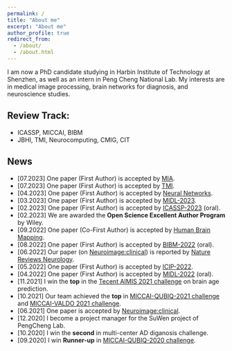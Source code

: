 ```yaml
---
permalink: /
title: "About me"
excerpt: "About me"
author_profile: true
redirect_from: 
  - /about/
  - /about.html
---
```

I am now a PhD candidate studying in Harbin Institute of Technology at Shenzhen, as well as an intern in Peng Cheng National Lab.
My interests are in medical image processing, brain networks for diagnosis, and neuroscience studies.


## Review Track:
  - ICASSP, MICCAI, BIBM
  - JBHI, TMI, Neurocomputing, CMIG, CIT

## News
  - [07.2023] One paper (First Author) is accepted by [MIA](https://www.sciencedirect.com/science/article/pii/S1361841523001767).
  - [07.2023] One paper (First Author) is accepted by [TMI](https://ieeexplore.ieee.org/abstract/document/10182318).
  - [04.2023] One paper (First Author) is accepted by [Neural Networks](https://www.sciencedirect.com/science/article/pii/S0893608023002113).
  - [03.2023] One paper (First Author) is accepted by [MIDL-2023](https://openreview.net/forum?id=WjrcYNTPunQ).
  - [02.2023] One paper (First Author) is accepted by [ICASSP-2023](https://ieeexplore.ieee.org/abstract/document/10095707) (oral).
  - [02.2023] We are awarded the **Open Science Excellent Author Program** by Wiley.
  - [09.2022] One paper (Co-First Author) is accepted by [Human Brain Mapping](https://onlinelibrary.wiley.com/doi/pdf/10.1002/hbm.26066).
  - [08.2022] One paper (First Author) is accepted by [BIBM-2022](https://ieeexplore.ieee.org/abstract/document/9995642) (oral).
  - [06.2022] Our paper (on [Neuroimage:clinical](https://www.sciencedirect.com/science/article/pii/S2213158221001595)) is reported by [Nature Reviews Neurology](https://www.nature.com/articles/s41582-021-00543-3).
  - [05.2022] One paper (First Author) is accepted by [ICIP-2022](https://ieeexplore.ieee.org/abstract/document/9897454).
  - [04.2022] One paper (First Author) is accepted by [MIDL-2022](https://proceedings.mlr.press/v172/yang22a/yang22a.pdf) (oral).
  - [11.2021] I win the **top** in the [Tecent AIMIS 2021 challenge](https://contest.taop.qq.com/) on brain age prediction.
  - [10.2021] Our team achieved the **top** in [MICCAI-QUBIQ-2021 challenge](https://qubiq21.grand-challenge.org/) and [MICCAI-VALDO 2021 challenge](https://valdo.grand-challenge.org/).
  - [06.2021] One paper is accepted by [Neuroimage:clinical](https://www.sciencedirect.com/science/article/pii/S2213158221001595).
  - [12.2020] I become a project manager for the SuWen project of PengCheng Lab.
  - [10.2020] I win the **second** in multi-center AD diganosis challenge.
  - [09.2020] I win **Runner-up** in [MICCAI-QUBIQ-2020 challenge](https://qubiq.grand-challenge.org/).

